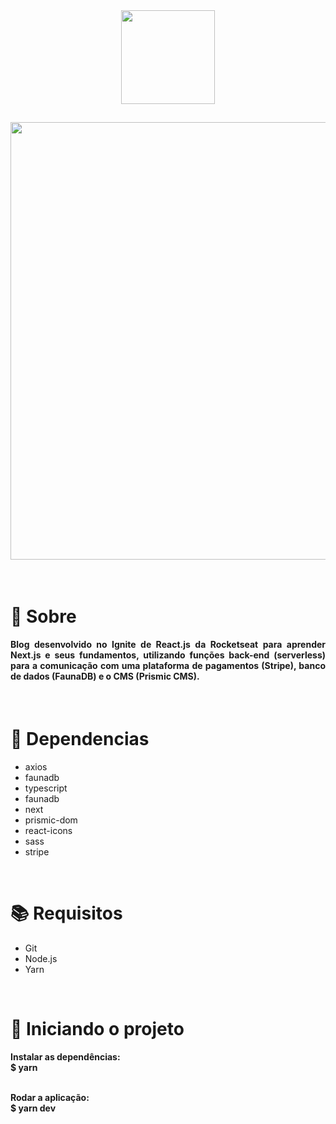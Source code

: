 <div align="center">
  <img src="https://user-images.githubusercontent.com/67304453/173259723-665bac35-ff43-4598-9b96-635b4a16b6e2.svg" width="150" >
</div>

##

<div align="center">
  <img src="https://user-images.githubusercontent.com/67304453/173259763-4793a425-bc85-4ef4-ac1f-bdd2f3b06543.png" width="700" />
</div>

<br>
<br>

<h1>📃 Sobre</h1>
 
<h4 align="justify">Blog desenvolvido no Ignite de React.js da Rocketseat para aprender Next.js e seus fundamentos, utilizando funções back-end (serverless) para a comunicação com uma plataforma de pagamentos (Stripe), banco de dados (FaunaDB) e o CMS (Prismic CMS).</h4>

<br>

<h1>🔧 Dependencias</h1>

<ul>
  <li>axios</li>
  <li>faunadb</li>
  <li>typescript</li>
  <li>faunadb</li>
  <li>next</li>
  <li>prismic-dom</li>
  <li>react-icons</li>
  <li>sass</li>
  <li>stripe</li> 
</ul>

<br>

<h1>📚 Requisitos</h1>

<ul>
  <li>Git</li>
  <li>Node.js</li>
  <li>Yarn</li>
 </ul>

   <br>
   
<h1>🚀 Iniciando o projeto</h1>

<h4>
  Instalar as dependências:
  <br>
  $ yarn
  
  <br>
  <br>
  
  Rodar a aplicação:
  <br>
  $ yarn dev
</h4>

